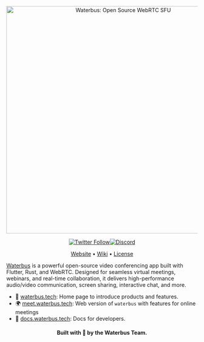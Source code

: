 <p align="center">
  <img src="https://github.com/user-attachments/assets/987ea9a7-9329-497a-926c-85e6bef2b254" alt="Waterbus: Open Source WebRTC SFU" width="600px"/>
</p>

<div align="center">
<a href="https://twitter.com/waterbustech"><img src="https://img.shields.io/twitter/follow/waterbus.tech?style=social" alt="Twitter Follow"></a><a href="https://discord.gg/wMf4dgfwr7"><img alt="Discord" src="https://img.shields.io/discord/1220616225521143818"></a>
</div>
<p align="center">
  <a href="https://docs.waterbus.tech">Website</a> &bull;
  <a href="https://github.com/lambiengcode/waterbus/wiki">Wiki</a> &bull;
  <a href="https://github.com/lambiengcode/waterbus/blob/main/LICENSE">License</a>
</p>
</p>

[Waterbus](http://waterbus.tech/) is a powerful open-source video conferencing app built with Flutter, Rust, and WebRTC. Designed for seamless virtual meetings, webinars, and real-time collaboration, it delivers high-performance audio/video communication, screen sharing, interactive chat, and more.

- 📢 [waterbus.tech](http://waterbus.tech/): Home page to introduce products and features.
- 🌍 [meet.waterbus.tech](http://meet.waterbus.tech/): Web version of `waterbus` with features for online meetings
- 📖 [docs.waterbus.tech](http://docs.waterbus.tech/): Docs for developers.

<h4 align="center">Built with 💙 by the Waterbus Team.</h4>
